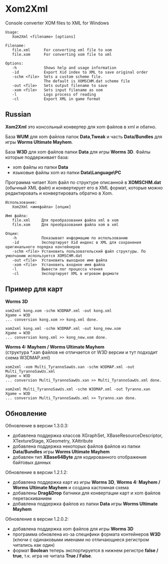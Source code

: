 # Xom2Xml

Console converter XOM files to XML for Windows

```
Usage:
   Xom2Xml <filename> [options]

Filename:
   file.xml      For converting xml file to xom
   file.xom      For converting xom file to xml

Options:
   -h            Shows help and usage information
   -id           Export Xid index to XML to save original order
   -schm <file>  Sets a custom scheme file.
                 The default is XOMSCHM.dat scheme file
   -out <file>   Sets output filename to save
   -xom <file>   Sets input filename as xom
   -l            Logs process of reading
   -cl           Export XML in game format   

```

## Russian
**Xom2Xml** это консольный конвертер для xom файлов в xml и обатно. 

База **WUM** для xom файлов папок **Data**,**Tweak** и часть **Data/Bundles** для игры **Worms Ultimate Mayhem**. 

База **W3D** для xom файлов папки **Data** для игры **Worms 3D**. Файлы которые поддерживает база: 
 - xom файлы из папки **Data**
 - языковые файлы xom из папки **Data\Language\PC**

Программа читает Xom файл по структуре описанной в **XOMSCHM.dat** (обычный XML файл) и конвертирует его в XML формат, которые можно редактировать и конвертировать обратно в Xom. 

```
Использование:
   Xom2Xml <имяфайла> [опции]

Имя файла:
   file.xml     Для преобразования файла xml в xom
   file.xom     Для преобразования файла xom в xml

Опции:
   -h           Показывает информацию по использованию
   -id          Экспортирует Xid индекс в XML для сохранения оригинального порядка контейнеров
   -schm <file> Установить пользовательский файл структуры. По умолчанию используется XOMSCHM.dat
   -out <file>  Установить выходное имя файла
   -xom <file>  Установить входное имя файла
   -l           Вывести лог процесса чтения
   -cl          Экспортирует XML в игровом формате
```
## Пример для карт

**Worms 3D**
```
xom2xml kong.xom -schm W3DMAP.xml -out kong.xml
Xgame = W3D
... conversion kong.xom >> kong.xml done.

xom2xml kong.xml -schm W3DMAP.xml -out kong_new.xom
Xgame = W3D
... conversion kong.xml >> kong_new.xom done.
```

**Worms 4: Mayhem / Worms Ultimate Mayhem**  
(структура \*.xan файлов не отличается от W3D версии и тут подходит схема W3DMAP.xml)
```
xom2xml -xom Multi_TyrannoSawUs.xan -schm W3DMAP.xml -out Multi_TyrannoSawUs.xml
Xgame = W3D
... conversion Multi_TyrannoSawUs.xan >> Multi_TyrannoSawUs.xml done.

xom2xml Multi_TyrannoSawUs.xml -schm W3DMAP.xml -out Tyranno.xan
Xgame = W3D
... conversion Multi_TyrannoSawUs.xml >> Tyranno.xan done.
```

## Обновление

Обновление в версии 1.3.0.3:
 - добавлена поддержка классов XGraphSet, XBaseResourceDescriptor, XTextureStage, XGeometry, XAttribute
 - добавлена поддержка некоторых файлов файлов из папки **Data/Bundles** игры **Worms Ultimate Mayhem**
 - добавлен тип **XBase64Byte** для кодированного отображения байтовых данных

Обновление в версии 1.2.1.2:
 - добавлена поддержка карт из игры **Worms 3D**, **Worms 4: Mayhem / Worms Ultimate Mayhem** и создана кастомная схема
 - добавлены **Drag&Drop** батники для конвертации карт и xom файлов перетаскиванием
 - добавлена поддержка файлов из папки **Data** игры **Worms Ultimate Mayhem**

Обновление в версии 1.2.0.2:
 - добавлена поддержка xom файлов для игры **Worms 3D**
 - программа обновлена из-за специфики формата контейнеров **W3D** (ключи с одинаковыми именами но отличающиеся регистром читались как один)
 - формат **Boolean** теперь экспортируется в нижнем регистре **false / true**, т.к. игра не читала **True / False**.
